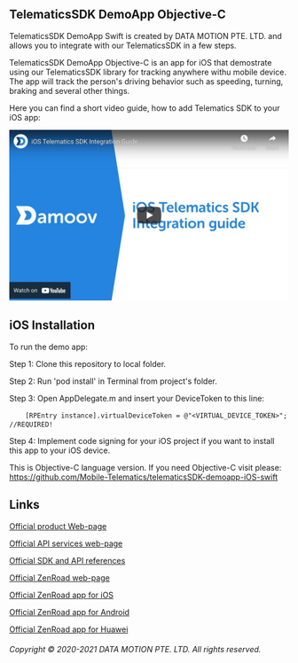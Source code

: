 ## TelematicsSDK DemoApp Objective-C

TelematicsSDK DemoApp Swift is created by DATA MOTION PTE. LTD. and allows you to integrate with our TelematicsSDK in a few steps.

TelematicsSDK DemoApp Objective-C is an app for iOS that demostrate using our TelematicsSDK library for tracking anywhere withu mobile device. The app will track the person's driving behavior such as speeding, turning, braking and several other things.


Here you can find a short video guide, how to add Telematics SDK to your iOS app:

[![Watch the video](https://github.com/Mobile-Telematics/telematicsSDK-demoapp-iOS-objective-c/blob/master/iOS%20Telematics%20SDK.png)](https://youtu.be/8WcVQ4_fGtE)

## iOS Installation
To run the demo app:

Step 1: Clone this repository to local folder.

Step 2: Run 'pod install' in Terminal from project's folder.

Step 3: Open AppDelegate.m and insert your DeviceToken to this line:

        [RPEntry instance].virtualDeviceToken = @"<VIRTUAL_DEVICE_TOKEN>"; //REQUIRED!
        
Step 4: Implement code signing for your iOS project if you want to install this app to your iOS device.

This is Objective-C language version. If you need Objective-C visit please: https://github.com/Mobile-Telematics/telematicsSDK-demoapp-iOS-swift

## Links

[Official product Web-page](https://telematicssdk.com/)

[Official API services web-page](https://www.telematicssdk.com/api-services/)

[Official SDK and API references](https://www.telematicssdk.com/api-services/)

[Official ZenRoad web-page](https://www.telematicssdk.com/telematics-app/)

[Official ZenRoad app for iOS](https://apps.apple.com/jo/app/zenroad/id1563218393)

[Official ZenRoad app for Android](https://play.google.com/store/apps/details?id=com.telematicssdk.zenroad&hl=en&gl=US)

[Official ZenRoad app for Huawei](https://appgallery.huawei.com/#/app/C104163115)

###### Copyright © 2020-2021 DATA MOTION PTE. LTD. All rights reserved.
